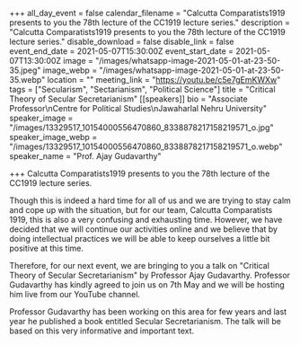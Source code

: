 +++
all_day_event = false
calendar_filename = "Calcutta Comparatists1919 presents to you the 78th lecture of the CC1919 lecture series."
description = "Calcutta Comparatists1919 presents to you the 78th lecture of the CC1919 lecture series."
disable_download = false
disable_link = false
event_end_date = 2021-05-07T15:30:00Z
event_start_date = 2021-05-07T13:30:00Z
image = "/images/whatsapp-image-2021-05-01-at-23-50-35.jpeg"
image_webp = "/images/whatsapp-image-2021-05-01-at-23-50-35.webp"
location = ""
meeting_link = "https://youtu.be/c5e7gEmKWXw"
tags = ["Secularism", "Sectarianism", "Political Science"]
title = "Critical Theory of Secular Secretarianism"
[[speakers]]
bio = "Associate Professor\nCentre for Political Studies\nJawaharlal Nehru University"
speaker_image = "/images/13329517_10154000556470860_8338878217158219571_o.jpg"
speaker_image_webp = "/images/13329517_10154000556470860_8338878217158219571_o.webp"
speaker_name = "Prof. Ajay Gudavarthy"

+++
Calcutta Comparatists1919 presents to you the 78th lecture of the CC1919 lecture series.

  
Though this is indeed a hard time for all of us and we are trying to stay calm and cope up with the situation, but for our team, Calcutta Comparatists 1919, this is also a very confusing and exhausting time. However, we have decided that we will continue our activities online and we believe that by doing intellectual practices we will be able to keep ourselves a little bit positive at this time.

Therefore, for our next event, we are bringing to you a talk on "Critical Theory of Secular Secretarianism" by Professor Ajay Gudavarthy. Professor Gudavarthy has kindly agreed to join us on 7th May and we will be hosting him live from our YouTube channel.

Professor Gudavarthy has been working on this area for few years and last year he published a book entitled Secular Secretarianism. The talk will be based on this very informative and important text. 